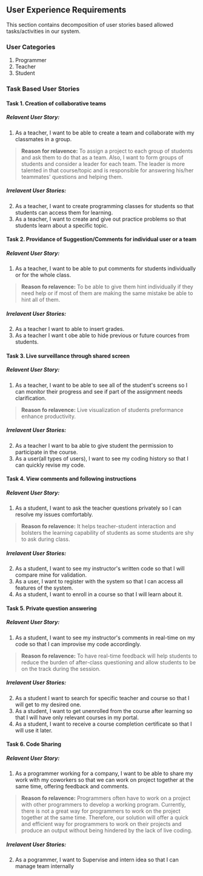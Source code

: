 ## User Experience Requirements

This section contains decomposition of user stories based allowed tasks/activities in our system.

### User Categories
1. Programmer
2. Teacher
3. Student

### Task Based User Stories

#### Task 1. Creation of collaborative teams
##### Relavent User Story: 
1. As a teacher, I want to be able to create a team and collaborate with my classmates in a group.
> **Reason for relavence:** To assign a project to each group of students and ask them to do that as a team. Also, I want to form groups of students and consider a leader for each team. The leader is more talented in that course/topic  and is responsible for answering his/her teammates' questions and helping them.
##### Irrelavent User Stories:
2. As a teacher, I want to create programming classes for students so that students can access them for learning. 
3. As a teacher, I want to create and give out practice problems so that students learn about a specific topic.

#### Task 2. Providance of Suggestion/Comments for individual user or a team
##### Relavent User Story: 
1. As a teacher, I want to be able to put comments for students individually or for the whole class.
> **Reason fo relavence:** To be able to give them hint individually if they need help or if most of them are making the same mistake be able to hint all of them.
##### Irrelavent User Stories: 
2. As a teacher I want to able to insert grades.
3. As a teacher I want t obe able to hide previous or future cources from students. 

#### Task 3. Live surveillance through shared screen
##### Relavent User Story: 
1. As a teacher, I want to be able to see all of the student's screens so I can monitor their progress and see if part of the assignment needs clarification.
> **Reason fo relavence:** Live visualization of students preformance enhance productivity.
##### Irrelavent User Stories:
2. As a teacher I want to ba able to give student the permission to participate in the course.
3. As a user(all types of users), I want to see my coding history so that I can quickly revise my code.

#### Task 4. View comments and following instructions
##### Relavent User Story: 
1. As a student, I want to ask the teacher questions privately so I can resolve my issues comfortably.
> **Reason fo relavence:** It helps teacher-student interaction and bolsters the learning capability of students as some students are shy to ask during class.
##### Irrelavent User Stories:
2. As a student, I want to see my instructor's written code so that I will compare mine for validation.
3. As a user, I want to register with the system so that I can access all features of the system.
4. As a student, I want to enroll in a course so that I will learn about it.

#### Task 5. Private question answering
##### Relavent User Story: 
1. As a student, I want to see my instructor's comments in real-time on my code so that I can improvise my code accordingly.
> **Reason fo relavence:** To have real-time feedback will help students to reduce the burden of after-class questioning and allow students to be on the track during the session.
##### Irrelavent User Stories:
2. As a student I want to search for specific teacher and course so that I will get to my desired one.
3. As a student, I want to get unenrolled from the course after learning so that I will have only relevant courses in my  portal.
4. As a student, I want to receive a course completion certificate so that I will use it later.

#### Task 6. Code Sharing
##### Relavent User Story: 
1. As a programmer working for a company, I want to be able to share my work with my coworkers so that we can work on project together at the same time, offering feedback and comments.
> **Reason fo relavence:** Programmers often have to work on a project with other programmers to develop a working program. Currently, there is not a great way for programmers to work on the project together at the same time. Therefore, our solution will offer a quick and efficient way for programmers to work on their projects and produce an output without being hindered by the lack of live coding.
##### Irrelavent User Stories:
2. As a pogrammer, I want to Supervise and intern idea so that I can manage team internally
